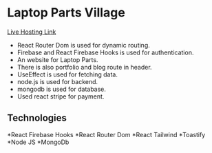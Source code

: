 # Laptop Parts Village

 [Live Hosting Link](https://laptop-parts-village.web.app/)

* React Router Dom is used for dynamic routing.
* Firebase and React Firebase Hooks is used for authentication.
* An website for Laptop Parts.
* There is also portfolio and blog route in header.
* UseEffect is used for fetching data.
* node.js is used for backend.
* mongodb is used for database.
* Used react stripe for payment.


## Technologies
*React Firebase Hooks
*React Router Dom
*React Tailwind
*Toastify
*Node JS
*MongoDb



